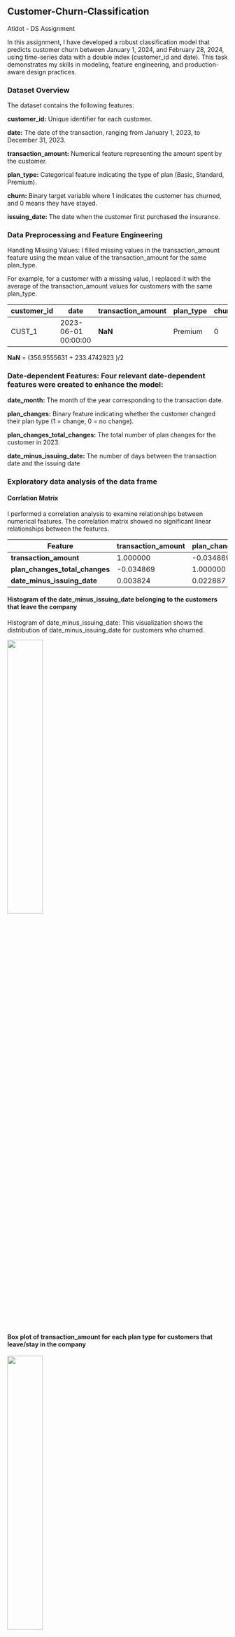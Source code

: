## Customer-Churn-Classification
Atidot - DS Assignment 

In this assignment, I have developed a robust classification model that predicts customer churn between January 1, 2024, and February 28, 2024, using time-series data with a double index (customer_id and date). This task demonstrates my skills in modeling, feature engineering, and production-aware design practices.

### Dataset Overview
The dataset contains the following features:

**customer_id:** Unique identifier for each customer.

**date:** The date of the transaction, ranging from January 1, 2023, to December 31, 2023.

**transaction_amount:** Numerical feature representing the amount spent by the customer.

**plan_type:** Categorical feature indicating the type of plan (Basic, Standard, Premium).

**churn:** Binary target variable where 1 indicates the customer has churned, and 0 means they have stayed.

**issuing_date:** The date when the customer first purchased the insurance.

### Data Preprocessing and Feature Engineering
Handling Missing Values: I filled missing values in the transaction_amount feature using the mean value of the transaction_amount for the same plan_type. 

For example, for a customer with a missing value, I replaced it with the average of the transaction_amount values for customers with the same plan_type.
 
| customer_id | date                   | transaction_amount | plan_type | churn | issuing_date          |
|------------|------------------------|--------------------|-----------|-------|------------------------|
| CUST_1     | 2023-06-01 00:00:00     | **NaN**            | Premium   | 0     | 2021-03-01 00:00:00     |


 **NaN** = (356.9555631 + 233.4742923 )/2

 ### Date-dependent Features: Four relevant date-dependent features were created to enhance the model:

**date_month:** The month of the year corresponding to the transaction date.

**plan_changes:** Binary feature indicating whether the customer changed their plan type (1 = change, 0 = no change).

**plan_changes_total_changes:** The total number of plan changes for the customer in 2023.

**date_minus_issuing_date:** The number of days between the transaction date and the issuing date

### Exploratory data analysis of the data frame

#### Corrlation Matrix

I performed a correlation analysis to examine relationships between numerical features. The correlation matrix showed no significant linear relationships between the features.

| Feature                      | transaction_amount | plan_changes_total_changes | date_minus_issuing_date |
|------------------------------|--------------------|---------------------------|-------------------------|
| **transaction_amount**        | 1.000000          | -0.034869                 | 0.003824                |
| **plan_changes_total_changes** | -0.034869         | 1.000000                  | 0.022887                |
| **date_minus_issuing_date**   | 0.003824          | 0.022887                  | 1.000000                |


#### Histogram of the date_minus_issuing_date belonging to the customers that leave the company 

Histogram of date_minus_issuing_date: This visualization shows the distribution of date_minus_issuing_date for customers who churned.

<img src="https://github.com/Amityaron/customer-churn-classifi-cation/blob/main/Plots/Histogram%20of%20the%20date_minus_issuing_date%20.png" width="40%" height="40%">


#### Box plot of transaction_amount for each plan type for customers that leave/stay in the company 

<img src="https://github.com/Amityaron/customer-churn-classifi-cation/blob/main/Plots/Box%20plot%20transaction_amount%20for%20each%20plan%20type.png" width="40%" height="40%">

#### Box plot of transaction_amount and Statiscal Summary

Box plot of transaction_amount for each plan type: 

The box plot illustrates the distribution of transaction amounts for customers who stayed versus those who churned.

<img src="https://github.com/Amityaron/customer-churn-classifi-cation/blob/main/Plots/Box%20plot%20transaction_amount.png" width="40%" height="40%">

##### Summary of Transaction Amount  

<table>
  <tr>
    <th colspan="2">Churned Customers</th>
    <th colspan="2">Retained Customers</th>
  </tr>
  <tr>
    <td><b>Statistic</b></td><td><b>Value</b></td>
    <td><b>Statistic</b></td><td><b>Value</b></td>
  </tr>
  <tr>
    <td>Count</td><td>47</td>
    <td>Count</td><td>53</td>
  </tr>
  <tr>
    <td>Mean</td><td>232.45</td>
    <td>Mean</td><td>244.96</td>
  </tr>
  <tr>
    <td>Std Dev</td><td>154.67</td>
    <td>Std Dev</td><td>147.75</td>
  </tr>
  <tr>
    <td>Min</td><td>10.07</td>
    <td>Min</td><td>14.89</td>
  </tr>
  <tr>
    <td>25%</td><td>89.22</td>
    <td>25%</td><td>122.90</td>
  </tr>
  <tr>
    <td>50% (Median)</td><td>248.14</td>
    <td>50% (Median)</td><td>206.42</td>
  </tr>
  <tr>
    <td>75%</td><td>364.89</td>
    <td>75%</td><td>387.75</td>
  </tr>
  <tr>
    <td>Max</td><td>492.64</td>
    <td>Max</td><td>490.78</td>
  </tr>
</table>


#### Histogram of the customers who leave the company by mouth


<img src="https://github.com/Amityaron/customer-churn-classifi-cation/blob/main/Plots/Histogram%20of%20mouth%20for%20custumer%20that%20leave%20the%20company.png" width="40%" height="40%">

#### Model Development and Evaluation

I applied three classification models: Logistic Regression, Random Forest, and XGBoost. The dataset was split into training and testing sets (80% for training, 20% for testing).
 
##### Logistic regression performance  : 



###### Accuracy  
**Accuracy:** 0.71  

###### Confusion Matrix  
| Actual \ Predicted | 0  | 1  |
|--------------------|----|----|
| **0** (Stay)      | 153 | 10 |
| **1** (Churn)     | 60  | 17 |

###### Classification Report  

| Class               | Precision | Recall | F1-Score | Support |
|---------------------|-----------|--------|----------|---------|
| **0** (Stay)        | 0.72      | 0.94   | 0.81     | 163     |
| **1** (Churn)       | 0.63      | 0.22   | 0.33     | 77      |
| **Accuracy**        |           |        | 0.71     | 240     |
| **Macro Avg**       | 0.67      | 0.58   | 0.57     | 240     |
| **Weighted Avg**    | 0.69      | 0.71   | 0.66     | 240     |

###### Feature Importance  

| Feature                         | Coefficient  |
|---------------------------------|--------------|
| **date_mouth**                  | 0.804456     |
| **transaction_amount**          | 0.058123     |
| **plan_type_Premium**           | -0.013092    |
| **plan_type_Standard**          | -0.054059    |
| **plan_changes**                | -0.054871    |
| **chunk_id**                    | -0.202946    |
| **plan_changes_total_changes**  | -0.226702    |
| **date_minus_issuing_date**     | -0.452507    |


##### Random Forest performance : 
 


###### Accuracy  
**Accuracy:** 0.83  

###### Confusion Matrix  
| Actual \ Predicted | 0  | 1  |
|--------------------|----|----|
| **0** (Stay)      | 153 | 10 |
| **1** (Churn)     | 31  | 46 |

###### Classification Report  

| Class               | Precision | Recall | F1-Score | Support |
|---------------------|-----------|--------|----------|---------|
| **0** (Stay)        | 0.83      | 0.94   | 0.88     | 163     |
| **1** (Churn)       | 0.82      | 0.60   | 0.69     | 77      |
| **Accuracy**        |           |        | 0.83     | 240     |
| **Macro Avg**       | 0.83      | 0.77   | 0.79     | 240     |
| **Weighted Avg**    | 0.83      | 0.83   | 0.82     | 240     |

## Feature Importance  

| Feature                         | Importance  |
|---------------------------------|-------------|
| **chunk_id**                    | 0.243748    |
| **date_minus_issuing_date**     | 0.223735    |
| **transaction_amount**          | 0.184039    |
| **date_mouth**                  | 0.160879    |
| **plan_changes_total_changes**  | 0.122486    |
| **plan_type_Standard**          | 0.023030    |
| **plan_changes**                | 0.021459    |
| **plan_type_Premium**           | 0.020624    |



##### XGBOOST performance: 

###### Accuracy  
**Accuracy:** 0.90  

###### Confusion Matrix  
| Actual \ Predicted | 0  | 1  |
|--------------------|----|----|
| **0** (Stay)      | 156 | 7  |
| **1** (Churn)     | 16  | 61 |

###### Classification Report  

| Class               | Precision | Recall | F1-Score | Support |
|---------------------|-----------|--------|----------|---------|
| **0** (Stay)        | 0.91      | 0.96   | 0.93     | 163     |
| **1** (Churn)       | 0.90      | 0.79   | 0.84     | 77      |
| **Accuracy**        |           |        | 0.90     | 240     |
| **Macro Avg**       | 0.90      | 0.87   | 0.89     | 240     |
| **Weighted Avg**    | 0.90      | 0.90   | 0.90     | 240     |

###### Feature Importance  

| Feature                         | Importance |
|---------------------------------|------------|
| **chunk_id**                    | 752.0      |
| **date_minus_issuing_date**     | 504.0      |
| **transaction_amount**          | 326.0      |
| **plan_changes_total_changes**  | 196.0      |
| **date_mouth**                  | 162.0      |
| **plan_type_Standard**          | 35.0       |
| **plan_type_Premium**           | 24.0       |
| **plan_changes**                | 16.0       |


### Conclusion

The model achieved a strong performance, with XGBoost yielding the highest accuracy of 0.90, followed by Random Forest (0.83) and Logistic Regression (0.71).

Based on the feature importance analysis, it is evident that 

1. transaction_amount
2. date_minus_issuing_date
3. date_month
4. chunk_id (Verify when you split the data to train&test you don't cut customer in the middle of the year )
   * Pay attention that if a customer churns from the company, he will not return.

are the most influential features in predicting customer churn.

#### XGBOOST model explanation: 

1. SHAP (SHapley Additive exPlanations)
2. XGBOOST model explanation

###### SHAP (SHapley Additive exPlanations)

<img src="https://github.com/Amityaron/customer-churn-classifi-cation/blob/main/Plots/SAHP%20plot.png" width="40%" height="40%">

Based on game theory, SHAP assigns an importance value to each feature for a given prediction.

SHAP aims to fairly assign a value to each feature $x_i$ in our case we have 7 features.

based on its contribution to the model’s prediction for an instance.


$\phi_i(f) = \sum_{S \subseteq N \setminus \{i\}} \frac{|S|! (|N| - |S| - 1)!}{|N|!} \left[ f(S \cup \{i\}) - f(S) \right]$

Explanation of Terms:

* $S$: A subset of all features except feature $i$
* $N$ :  The set of all features.
* $f(S)$ : The model’s prediction when using only the features in subset $S$
*  $f(S∪{i}):$ The model’s prediction when feature $i$ is added to $S$
* $\frac{\left|S\right|! \cdot \left(\left|\left|N\right|\right| - \left|\left|S\right|\right| - 1 \right)!}{\left|\left|N\right|\right|!}$ :A weight that ensures all subsets are considered fairly.

 SHAP values have the following key properties that make them attractive for model interpretability:

Local Accuracy (Model Explanation): The sum of the SHAP values for all features is equal to the model’s prediction. 

That is, for a given instance $x$

we have:

$d=7$



###### XGBoost - Extreme Gradient Boosting

**XGBoost** (Extreme Gradient Boosting) is a powerful machine learning algorithm that builds an ensemble of decision trees using a boosting technique.

The key idea is to combine multiple weak models (trees) to create a stronger predictive model.

###### Core Concept:

###### 1. Boosting:
XGBoost is based on **gradient boosting**, which builds trees sequentially. Each new tree tries to correct the errors (residuals) of the previous tree. In mathematical terms, the model prediction at step \( t \) is updated as:

$F_t(x) = F_{t-1}(x) + \eta \cdot h_t(x)$


Where:
- $\( F_{t-1}(x) \)$ is the prediction from the previous step.
- $\( \eta \)$ is the **learning rate** (a regularization parameter).
- $\( h_t(x) \)$ is the new tree being added at step $\( t \)$.

###### 2. Loss Function:
XGBoost minimizes a **regularized loss function** that combines the residual error and a penalty for the complexity of the tree. The objective function to minimize is:


$L(θ) = \sum_{i=1}^{n} \ell(y_i,\hat{y_i}) + \sum_{k=1}^{T} \Omega(f_k)$



Where:
- $\ell(y_i, \hat{y}_i)$ is the loss function (e.g., mean squared error for regression or log loss for classification).
- $\Omega(f_k) = \gamma T_k + \frac{1}{2} \lambda ||w_k||^2$ is the regularization term that penalizes the complexity of each tree (measured by the number of leaves $T_k$
 and the leaf weights $w_k$.

###### 3. Tree Structure:
Each decision tree $\( h_t(x) \)$ is built by iterating over the data to find the best split for each node, minimizing the residual errors.

###### Optimization:

XGBoost uses **second-order derivatives** (i.e., the gradient and the Hessian) to perform optimization more efficiently, making it faster and more accurate. The update rule for the model parameters \( w \) is:


$w_{t+1} = w_t - \eta \cdot \frac{\partial L}{\partial w_t}$


Where:
- $\( \frac{\partial L}{\partial w_t} \)$ is the gradient of the loss with respect to the model parameters.

###### Key Features:
- **Regularization**: Both L1 and L2 regularization help prevent overfitting.
- **Parallelization**: XGBoost speeds up training by parallelizing tree construction and computation of gradients.
- **Handling Missing Data**: It automatically handles missing values by learning how to deal with them during training.

XGBoost's combination of high accuracy, regularization, and speed makes it one of the most popular algorithms in data science.


$f(x) = \sum_{i=1}^{d} \phi_i(f) + \phi_{\text{bias}}$


  

